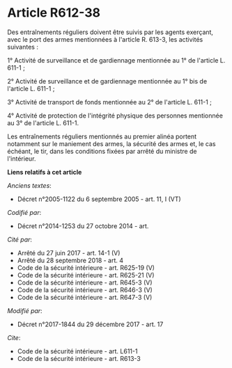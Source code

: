 # Article R612-38

Des entraînements réguliers doivent être suivis par les agents exerçant, avec le port des armes mentionnées à l'article R.
613-3, les activités suivantes : 

1° Activité de surveillance et de gardiennage mentionnée au 1° de l'article L. 611-1 ; 

2° Activité de surveillance et de gardiennage mentionnée au 1° bis de l'article L. 611-1 ; 

3° Activité de transport de fonds mentionnée au 2° de l'article L. 611-1 ; 

4° Activité de protection de l'intégrité physique des personnes mentionnée au 3° de l'article L. 611-1. 

Les entraînements réguliers mentionnés au premier alinéa portent notamment sur le maniement des armes, la sécurité des armes
et, le cas échéant, le tir, dans les conditions fixées par arrêté du ministre de l'intérieur.

**Liens relatifs à cet article**

_Anciens textes_:

  - Décret n°2005-1122 du 6 septembre 2005 - art. 11, I (VT)

_Codifié par_:

  - Décret n°2014-1253 du 27 octobre 2014 - art.

_Cité par_:

  - Arrêté du 27 juin 2017 - art. 14-1 (V)
  - Arrêté du 28 septembre 2018 - art. 4
  - Code de la sécurité intérieure - art. R625-19 (V)
  - Code de la sécurité intérieure - art. R625-21 (V)
  - Code de la sécurité intérieure - art. R645-3 (V)
  - Code de la sécurité intérieure - art. R646-3 (V)
  - Code de la sécurité intérieure - art. R647-3 (V)

_Modifié par_:

  - Décret n°2017-1844 du 29 décembre 2017 - art. 17

_Cite_:

  - Code de la sécurité intérieure - art. L611-1
  - Code de la sécurité intérieure - art. R613-3
